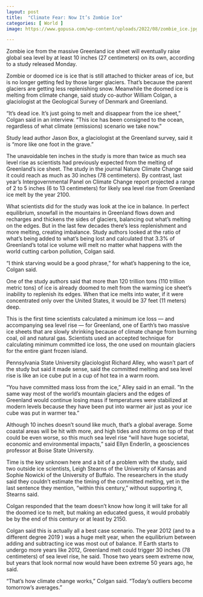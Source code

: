 ```yaml
---
layout: post
title:  "Climate Fear: Now It’s Zombie Ice"
categories: [ World ]
image: https://www.gopusa.com/wp-content/uploads/2022/08/zombie_ice.jpg

---
```

Zombie ice from the massive Greenland ice sheet will eventually raise global sea level by at least 10 inches (27 centimeters) on its own, according to a study released Monday.

Zombie or doomed ice is ice that is still attached to thicker areas of ice, but is no longer getting fed by those larger glaciers. That’s because the parent glaciers are getting less replenishing snow. Meanwhile the doomed ice is melting from climate change, said study co-author William Colgan, a glaciologist at the Geological Survey of Denmark and Greenland.

“It’s dead ice. It’s just going to melt and disappear from the ice sheet,” Colgan said in an interview. “This ice has been consigned to the ocean, regardless of what climate (emissions) scenario we take now.”

Study lead author Jason Box, a glaciologist at the Greenland survey, said it is “more like one foot in the grave.”

The unavoidable ten inches in the study is more than twice as much sea level rise as scientists had previously expected from the melting of Greenland’s ice sheet. The study in the journal Nature Climate Change said it could reach as much as 30 inches (78 centimeters). By contrast, last year’s Intergovernmental Panel on Climate Change report projected a range of 2 to 5 inches (6 to 13 centimeters) for likely sea level rise from Greenland ice melt by the year 2100.

What scientists did for the study was look at the ice in balance. In perfect equilibrium, snowfall in the mountains in Greenland flows down and recharges and thickens the sides of glaciers, balancing out what’s melting on the edges. But in the last few decades there’s less replenishment and more melting, creating imbalance. Study authors looked at the ratio of what’s being added to what’s being lost and calculated that 3.3% of Greenland’s total ice volume will melt no matter what happens with the world cutting carbon pollution, Colgan said.

“I think starving would be a good phrase,” for what’s happening to the ice, Colgan said.

One of the study authors said that more than 120 trillion tons (110 trillion metric tons) of ice is already doomed to melt from the warming ice sheet’s inability to replenish its edges. When that ice melts into water, if it were concentrated only over the United States, it would be 37 feet (11 meters) deep.

This is the first time scientists calculated a minimum ice loss — and accompanying sea level rise — for Greenland, one of Earth’s two massive ice sheets that are slowly shrinking because of climate change from burning coal, oil and natural gas. Scientists used an accepted technique for calculating minimum committed ice loss, the one used on mountain glaciers for the entire giant frozen island.

Pennsylvania State University glaciologist Richard Alley, who wasn’t part of the study but said it made sense, said the committed melting and sea level rise is like an ice cube put in a cup of hot tea in a warm room.

“You have committed mass loss from the ice,” Alley said in an email. ”In the same way most of the world’s mountain glaciers and the edges of Greenland would continue losing mass if temperatures were stabilized at modern levels because they have been put into warmer air just as your ice cube was put in warmer tea.”

Although 10 inches doesn’t sound like much, that’s a global average. Some coastal areas will be hit with more, and high tides and storms on top of that could be even worse, so this much sea level rise “will have huge societal, economic and environmental impacts,” said Ellyn Enderlin, a geosciences professor at Boise State University.

Time is the key unknown here and a bit of a problem with the study, said two outside ice scientists, Leigh Stearns of the University of Kansas and Sophie Nowicki of the University of Buffalo. The researchers in the study said they couldn’t estimate the timing of the committed melting, yet in the last sentence they mention, “within this century,” without supporting it, Stearns said.

Colgan responded that the team doesn’t know how long it will take for all the doomed ice to melt, but making an educated guess, it would probably be by the end of this century or at least by 2150.

Colgan said this is actually all a best case scenario. The year 2012 (and to a different degree 2019 ) was a huge melt year, when the equilibrium between adding and subtracting ice was most out of balance. If Earth starts to undergo more years like 2012, Greenland melt could trigger 30 inches (78 centimeters) of sea level rise, he said. Those two years seem extreme now, but years that look normal now would have been extreme 50 years ago, he said.

“That’s how climate change works,” Colgan said. “Today’s outliers become tomorrow’s averages.”

<!--stackedit_data:
eyJoaXN0b3J5IjpbMTk5OTUxNTc2LC0yNDQzNjk4NF19
-->